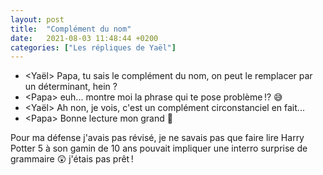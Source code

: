```yaml
---
layout: post
title:  "Complément du nom"
date:   2021-08-03 11:48:44 +0200
categories: ["Les répliques de Yaël"]
---
```


-   \<Yaël\> Papa, tu sais le complément du nom, on peut le remplacer par un déterminant, hein ?
-   \<Papa\> euh... montre moi la phrase qui te pose problème !? 😅
-   \<Yaël\> Ah non, je vois, c'est un complément circonstanciel en fait...
-   \<Papa\> Bonne lecture mon grand 🤨

Pour ma défense j'avais pas révisé, je ne savais pas que faire lire Harry Potter 5 à son gamin de 10 ans pouvait impliquer une interro surprise de grammaire 😲 j'étais pas prêt !


<!--more-->
